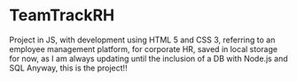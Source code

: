 # TeamTrackRH
Project in JS, with development using HTML 5 and CSS 3, referring to an employee management platform, for corporate HR, saved in local storage for now, as I am always updating until the inclusion of a DB with Node.js and SQL Anyway, this is the project!!
